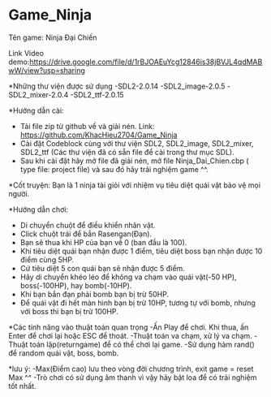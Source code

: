 # Game_Ninja
Tên game: Ninja Đại Chiến

Link Video demo:https://drive.google.com/file/d/1rBJOAEuYcg12846is38jBVJL4qdMABwW/view?usp=sharing

*Những thư viện được sử dụng
-SDL2-2.0.14
-SDL2_image-2.0.5
-SDL2_mixer-2.0.4
-SDL2_ttf-2.0.15

*Hướng dẫn cài:
- Tải file zip từ github về và giải nén. Link: https://github.com/KhacHieu2704/Game_Ninja
- Cài đặt Codeblock cùng với thư viện SDL2, SDL2_image, SDL2_mixer, SDL2_ttf (Các thư viện đã có sẵn file để cài trong thư mục SDL).
- Sau khi cài đặt hãy mở file đã giải nén, mở file Ninja_Dai_Chien.cbp ( type file: project file) và sau đó hãy trải nghiệm game ^^.

*Cốt truyện: 
Bạn là 1 ninja tài giỏi với nhiệm vụ tiêu diệt quái vật bảo vệ mọi người.

*Hướng dẫn chơi:
- Di chuyển chuột để điều khiển nhân vật.
- Click chuột trái để bắn Rasengan(Đạn).
- Bạn sẽ thua khi HP của bạn về 0 (ban đầu là 100).
- Khi tiêu diệt quái bạn nhận được 1 điểm, tiêu diệt boss bạn nhận được 10 điểm cùng 5HP.
- Cứ tiêu diệt 5 con quái bạn sẽ nhận được 5 điểm.
- Hãy di chuyển khéo léo để không va chạm vào quái vật(-50 HP), boss(-100HP), hay bomb(-10HP).
- Khi bạn bắn đạn phải bomb bạn bị trừ 50HP.
- Để quái vật đi hết màn hình bạn bị trừ 10HP, tương tự với bomb, nhưng với boss thì bạn bị trừ 100HP. 

*Các tính năng vào thuật toán quan trọng
-Ấn Play để chơi. Khi thua, ấn Enter để chơi lại hoặc ESC để thoát.
-Thuật toán va chạm, xử lý va chạm.
-Thuật toán lặp(returngame) để có thể chơi lại game.
-Sử dụng hàm rand() để random quái vật, boss, bomb.

*lưu ý: 
-Max(Điểm cao) lưu theo vòng đời chương trình, exit game = reset Max ^^
-Trò chơi có sử dụng âm thanh vì vậy hãy bật loa để có trải nghiệm tốt nhất.
